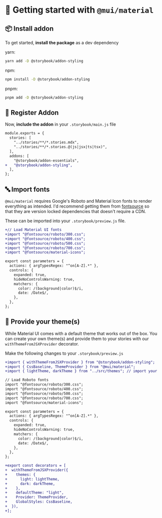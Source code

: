 # 🏁 Getting started with `@mui/material`

## 📦 Install addon

To get started, **install the package** as a dev dependency

yarn:

```zsh
yarn add -D @storybook/addon-styling
```

npm:

```zsh
npm install -D @storybook/addon-styling
```

pnpm:

```zsh
pnpm add -D @storybook/addon-styling
```

## 🧩 Register Addon

Now, **include the addon** in your `.storybook/main.js` file

```diff
module.exports = {
  stories: [
    "../stories/**/*.stories.mdx",
    "../stories/**/*.stories.@(js|jsx|ts|tsx)",
  ],
  addons: [
    "@storybook/addon-essentials",
+   "@storybook/addon-styling",
  ],
};
```

## 🔤 Import fonts

`@mui/material` requires Google's Roboto and Material Icon fonts to render everything as intended. I'd recommend getting them from [fontsource](https://github.com/fontsource/fontsource) so that they are version locked dependencies that doesn't require a CDN.

These can be imported into your `.storybook/preview.js` file.

```diff
+// Load Material UI fonts
+import "@fontsource/roboto/300.css";
+import "@fontsource/roboto/400.css";
+import "@fontsource/roboto/500.css";
+import "@fontsource/roboto/700.css";
+import "@fontsource/material-icons";

export const parameters = {
  actions: { argTypesRegex: "^on[A-Z].*" },
  controls: {
    expanded: true,
    hideNoControlsWarning: true,
    matchers: {
      color: /(background|color)$/i,
      date: /Date$/,
    },
  },
};
```

## 🎨 Provide your theme(s)

While Material UI comes with a default theme that works out of the box. You can create your own theme(s) and provide them to your stories with our `withThemeFromJSXProvider` decorator.

Make the following changes to your `.storybook/preview.js`

```diff
+import { withThemeFromJSXProvider } from "@storybook/addon-styling";
+import { CssBaseline, ThemeProvider } from "@mui/material";
+import { lightTheme, darkTheme } from "../src/themes"; // import your custom theme configs

// Load Roboto fonts
import "@fontsource/roboto/300.css";
import "@fontsource/roboto/400.css";
import "@fontsource/roboto/500.css";
import "@fontsource/roboto/700.css";
import "@fontsource/material-icons";

export const parameters = {
  actions: { argTypesRegex: "^on[A-Z].*" },
  controls: {
    expanded: true,
    hideNoControlsWarning: true,
    matchers: {
      color: /(background|color)$/i,
      date: /Date$/,
    },
  },
};

+export const decorators = [
+  withThemeFromJSXProvider({
+    themes: {
+      light: lightTheme,
+      dark: darkTheme,
+    },
+    defaultTheme: "light",
+    Provider: ThemeProvider,
+    GlobalStyles: CssBaseline,
+  }),
+];
```

